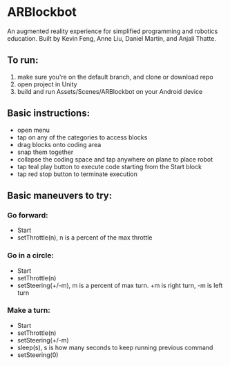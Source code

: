 # ARBlockbot
An augmented reality experience for simplified programming and robotics education. Built by Kevin Feng, Anne Liu, Daniel Martin, and Anjali Thatte.

## To run:
  1. make sure you're on the default branch, and clone or download repo
  2. open project in Unity
  3. build and run Assets/Scenes/ARBlockbot on your Android device


## Basic instructions:
   - open menu
   - tap on any of the categories to access blocks
   - drag blocks onto coding area
   - snap them together
   - collapse the coding space and tap anywhere on plane to place robot
   - tap teal play button to execute code starting from the Start block
   - tap red stop button to terminate execution


## Basic maneuvers to try:

### Go forward:
   - Start
   - setThrottle(n), n is a percent of the max throttle

### Go in a circle:
   - Start
   - setThrottle(n)
   - setSteering(+/-m), m is a percent of max turn. +m is right turn, -m is left turn

### Make a turn:
   - Start
   - setThrottle(n)
   - setSteering(+/-m)
   - sleep(s), s is how many seconds to keep running previous command
   - setSteering(0)
